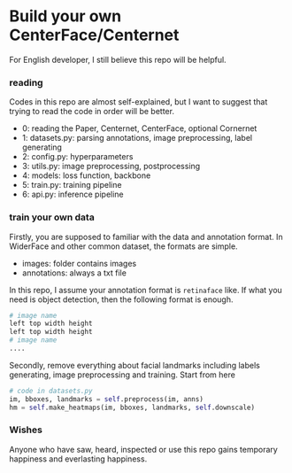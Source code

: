 # Build your own CenterFace/Centernet

For English developer, I still believe this repo will be helpful.

### reading

Codes in this repo are almost self-explained, but I want to suggest that trying to read the code in order will be better.

- 0: reading the Paper, Centernet, CenterFace, optional Cornernet
- 1: datasets.py: parsing annotations, image preprocessing, label generating
- 2: config.py: hyperparameters
- 3: utils.py: image preprocessing, postprocessing
- 4: models: loss function, backbone
- 5: train.py: training pipeline
- 6: api.py: inference pipeline

### train your own data

Firstly, you are supposed to familiar with the data and annotation format. In WiderFace and other common dataset, the formats are simple.

- images: folder contains images
- annotations: always a txt file

In this repo, I assume your annotation format is `retinaface` like. If what you need is object detection, then the following format is enough.

```sh
# image name
left top width height
left top width height
# image name
....
```

Secondly, remove everything about facial landmarks including labels generating, image preprocessing and training. Start from here

```py
# code in datasets.py
im, bboxes, landmarks = self.preprocess(im, anns)
hm = self.make_heatmaps(im, bboxes, landmarks, self.downscale)
```

### Wishes

Anyone who have saw, heard, inspected or use this repo gains temporary happiness and everlasting happiness.
